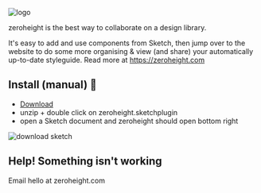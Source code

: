 ![logo](https://zeroheight.com/images/zhapp/full-logo-350.png)

zeroheight is the best way to collaborate on a design library. 

It's easy to add and use components from Sketch, then jump over to the website to do some more organising & view (and share) your automatically up-to-date styleguide. Read more at https://zeroheight.com

## Install (manual) 💾
* [Download](https://github.com/zeroheight/zeroheight-sketch-plugin/releases/download/1.4/zeroheight_sketchplugin.zip)
* unzip + double click on zeroheight.sketchplugin
* open a Sketch document and zeroheight should open bottom right

![download sketch](https://zeroheight.com/images/zhapp/onboarding/download_sketch.png)

## Help! Something isn't working

Email hello at zeroheight.com

